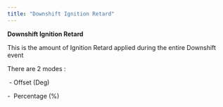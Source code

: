 ```yaml
---
title: "Downshift Ignition Retard"
---
```


**Downshift Ignition Retard**


This is the amount of Ignition Retard applied during the entire Downshift event


There are 2 modes :

&nbsp;- Offset (Deg)

\-&nbsp; Percentage (%)
